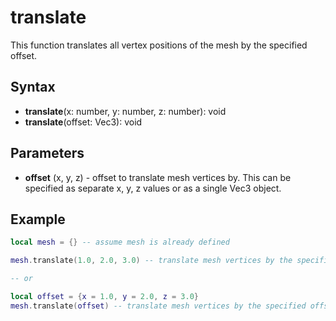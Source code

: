 # translate

This function translates all vertex positions of the mesh by the specified offset.

## Syntax

- **translate**(x: number, y: number, z: number): void
- **translate**(offset: Vec3): void

## Parameters

- **offset** (x, y, z) - offset to translate mesh vertices by. This can be specified as separate x, y, z values or as a single Vec3 object.

## Example

```lua
local mesh = {} -- assume mesh is already defined

mesh.translate(1.0, 2.0, 3.0) -- translate mesh vertices by the specified offset

-- or

local offset = {x = 1.0, y = 2.0, z = 3.0}
mesh.translate(offset) -- translate mesh vertices by the specified offset
```